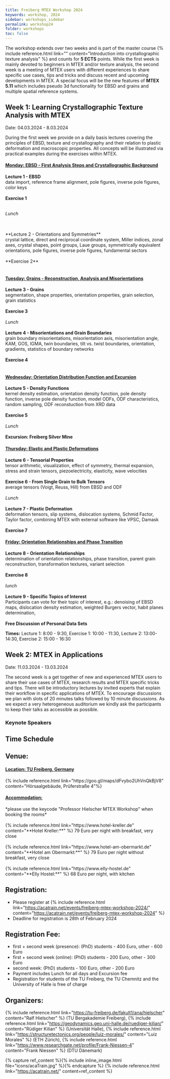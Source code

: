 ```yaml
---
title: Freiberg MTEX Workshop 2024
keywords: workshop, 2024
sidebar: workshops_sidebar
permalink: workshop24
folder: workshops
toc: false
---
```


The workshop extends over two weeks and is part of the master course {% include reference.html link="" content="Introduction into crystallographic texture analysis" %} and counts for **5 ECTS** points. While the first week is mainly devoted to beginners in MTEX and/or texture analysis, the second week is a meeting of MTEX users with different experiences to share specific use cases, tips and tricks and discuss recent and upcoming developments in MTEX. A special focus will be the new features of **MTEX 5.11** which includes pseudo 3d functionality for EBSD and grains and multiple spatial reference systems.

<!--{% capture par_default %}
	Every registered participant should now have received an email with a password in order to see the course materials. If you have not yet received this email please contact one of the organizers.
{% endcapture %}
{% capture par_access %}
	You are logged in.
	{% include reference.html link="https://eu01web.zoom.us/j/65513934015?pwd=YjZSR2h2Qk5IajhMbzZGNVR6aGowdz09" content="Enter Workshop zoom session" %}
{% endcapture %}
{% include password_access_restriction.html content_default=par_default content_access=par_access %}
-->

## Week 1: Learning Crystallographic Texture Analysis with MTEX

Date: 04.03.2024 - 8.03.2024

During the first week we provide on a daily basis lectures covering the
principles of EBSD, texture and crystallography and their relation to plastic
deformation and macroscopic properties. All concepts will be illustrated via
practical examples during the exercises within MTEX.

<div class="panel-group" id="accordion">
	<div class="panel panel-default">
		<div class="panel-heading">
			<h4 class="panel-title">
				<a class="noCrossRef accordion-toggle" data-toggle="collapse"
	data-parent="#accordion" href="#collapseMonday"><b>Monday:</b> EBSD -
	First Analysis Steps and Crystallographic Background</a>
			</h4>
		</div>
		<div id="collapseMonday" class="panel-collapse collapse noCrossRef">
			<div class="panel-body">
				<div markdown="span">
<!--Monday-->
<!--**Lecture 0 - General Concepts:**-->

**Lecture 1 - EBSD**
<br>
data import, reference frame alignment, pole figures, inverse pole figures, color keys
<br>
<br>
**Exercise 1**
<br>
<br>

*Lunch*

<br>
<br>
**Lecture 2 - Orientations and Symmetries**
<br>
crystal lattice, direct and reciprocal coordinate system, Miller indices,
zonal axes, crystal shapes, point groups, Laue groups, symmetrically equivalent orientations, 
pole figures, inverse pole figures, fundamental sectors
<br>
<br>
**Exercise 2**
<br>
<br>
				</div>
			</div>
		</div>
	</div>
	<!------------------------------------- TUESDAY ------------------------------------------------------------->
	<div class="panel panel-default">
		<div class="panel-heading">
			<h4 class="panel-title">
				<a class="noCrossRef accordion-toggle" data-toggle="collapse"
				data-parent="#accordion"
				href="#collapseTuesday"><b>Tuesday:</b> Grains - Reconstruction, Analysis and Misorientations</a>
			</h4>
		</div>
		<div id="collapseTuesday" class="panel-collapse collapse noCrossRef">
			<div class="panel-body">
				<div markdown="span">

**Lecture 3 - Grains**
<br>
segmentation, shape properties, orientation properties, grain selection, grain statistics
<br>
<br>
**Exercise 3**
<br>
<br>
*Lunch*
<br>
<br>
**Lecture 4 - Misorientations and Grain Boundaries**
<br>
grain boundary misorientations, misorientation axis, misorientation angle,
KAM, GOS, IGMA, twin boundaries, tilt vs. twist
boundaries, orientation, gradients,  statistics of boundary networks
<br>
<br>
**Exercise 4**
<br>
<br>
				</div>
			</div>
		</div>
	</div>
	<!-- /.panel -->
	<!------------------------------------------------ Wednesday -------------------------------------------------->
	<div class="panel panel-default">
		<div class="panel-heading">
			<h4 class="panel-title">
				<a class="noCrossRef accordion-toggle" data-toggle="collapse"
				data-parent="#accordion"
				href="#collapseWednesday"><b>Wednesday:</b> Orientation
				Distribution Function and Excursion</a>
			</h4>
		</div>
		<div id="collapseWednesday" class="panel-collapse collapse noCrossRef">
			<div class="panel-body">
				<div markdown="span">
**Lecture 5 - Density Functions**
<br>
kernel density estimation, orientation density function, pole density
function, inverse pole density function, model ODFs, ODF characteristics,
random sampling, ODF reconstuction from XRD data
<br>
<br>
**Exercise 5**
<br>
<br>
*Lunch*
<br>
<br>
**Excursion: Freiberg Silver Mine**
				</div>
			</div>
		</div>
	</div>
    <!------------------------------------- THURSDAY ------------------------------------------------------------->
	<div class="panel panel-default">
		<div class="panel-heading">
			<h4 class="panel-title">
				<a class="noCrossRef accordion-toggle" data-toggle="collapse"
				data-parent="#accordion"
				href="#collapseThursday"><b>Thursday:</b> Elastic and Plastic Deformations</a>
			</h4>
		</div>
		<div id="collapseThursday" class="panel-collapse collapse noCrossRef">
			<div class="panel-body">
				<div markdown="span">
**Lecture 6 - Tensorial Properties**
<br>
tensor arithmetic, visualization, effect of symmetry, thermal expansion, stress and strain
tensors, piezoelectricity, elasticity, wave velocities
<br>
<br>
**Exercise 6 - From Single Grain to Bulk Tensors**
<br>
average tensors (Voigt, Reuss, Hill) from EBSD and ODF
<br>
<br>
*Lunch*
<br>
<br>
**Lecture 7 - Plastic Deformation**
<br>
deformation tensors, slip systems, dislocation systems, Schmid Factor, Taylor factor, 
combining MTEX with external software like VPSC, Damask
<br>
<br>
**Exercise 7**
 			  </div>
			</div>
		</div>
	</div>
	<!------------------------------------------------- Friday -----------------...----------------->
	<div class="panel panel-default">
		<div class="panel-heading">
			<h4 class="panel-title">
				<a class="noCrossRef accordion-toggle" data-toggle="collapse" data-parent="#accordion" href="#collapseFriday"><b>Friday:</b> Orientation
				Relationships and Phase Transition</a>
			</h4>
		</div>
		<div id="collapseFriday" class="panel-collapse collapse noCrossRef">
			<div class="panel-body">
				<div markdown="span">
**Lecture 8 - Orientation Relationships**
<br>
determination of orientation relationships, phase transition, parent grain reconstruction, transformation
textures, variant selection
<br>
<br>
**Exercise 8**
<br>
<br>
*lunch*
<br>
<br>
**Lecture 9 - Specific Topics of Interest**
<br>
Participants can vote for their topic of interest, e.g.: denoising of EBSD
maps, dislocation density estimation, weighted Burgers vector, habit planes determination, 
<br>
<br>
**Free Discussion of Personal Data Sets**
				</div>
			</div>
		</div>
	</div>
	<!-- /.panel -->
</div>
<!-- /.panel-group -->

**Times:** Lecture 1: 8:00 - 9:30, Exercise 1: 10:00 - 11:30, Lecture 2: 13:00-14:30, Exercise 2: 15:00 - 16:30

## Week 2: MTEX in Applications

Date: 11.03.2024 - 13.03.2024

The second week is a get together of new and experienced MTEX users to share
their use cases of MTEX, research results and MTEX specific tricks and
tips. There will be introductory lectures by invited experts that explain
their workflow in specific applications of MTEX. To encourage discussions we
plan with slots of 20 minutes talks followed by 10 minute discussions. As we
expect a very heterogeneous auditorium we kindly ask the participants to keep
their talks as accessible as possible.

### Keynote Speakers


## Time Schedule
<!---
{% capture table_monday %}
<table>
	<thead>
		<tr>
			<th style="text-align: left">Time</th>
			<th style="text-align: left">Speaker</th>
			<th style="text-align: left">Title</th>
		</tr>
	</thead>
	<tbody>
		<tr>
			<td style="text-align: right">9:00&minus;10:00</td>
			<td style="text-align: left">K.&nbsp;Frydrych</td>
			<td style="text-align: left">Plasticity Simulation with MTEX 
			{% include reference.html link="https://tuc.cloud/index.php/s/skAbC4yZZPFFsAZ"
			content="slides" class="course_material" %}
			<span class="course_material">, </span>
			{% include reference.html link="https://youtu.be/u37NqVtahWE" content="video" class="course_material" %}
			</td>
		</tr>
		<tr>
			<td style="text-align: left"><i>Coffee</i></td>
			<td style="text-align: left"></td>
			<td style="text-align: left"></td>
		</tr>
		<tr>
			<td style="text-align: right">10:15&minus;10:45</td>
			<td style="text-align: left">T.&nbsp;Vermeij</td>
			<td style="text-align: left">Automated identification of slip system activity fields from digital image correlation data {% include reference.html
			link="https://tuc.cloud/index.php/s/pbNzeKMWm4Jjnnz" content="slides" class="course_material" %} 
            <span class="course_material">, </span>
			{% include reference.html link="https://youtu.be/xjNWsHeHnlA" content="video" class="course_material" %}
			</td>
		</tr>
		<tr>
			<td style="text-align: right">10:45&minus;11:15</td>
			<td style="text-align: left">F.&nbsp;Niessen</td>
			<td style="text-align: left">Habit plane determination from reconstructed parent phase orientation maps {% include reference.html link="https://tuc.cloud/index.php/s/tPHG5b3BBFjbgFT" content="slides" class="course_material" %}
		     	<span class="course_material">, </span>
			    {% include reference.html link="https://youtu.be/mg6AIeM-PxU" content="video" class="course_material" %}
			</td>
		</tr>
		<tr>
			<td style="text-align: right">11:15&minus;11:30</td>
			<td style="text-align: left">L.&nbsp;Richter</td>
			<td style="text-align: left">Characterization of habit planes in multiphase materials {% include reference.html link="https://tuc.cloud/index.php/s/CjwokC7xZYMxK9f" content="slides" class="course_material" %}
				<span class="course_material">, </span>
     			{% include reference.html link="https://youtu.be/deZQ-SmMYP4" content="video" class="course_material" %}
			</td>
		</tr>
		<tr>
			<td style="text-align: right">11:30&minus;12:00</td>
			<td style="text-align: left">T.&nbsp;Kohne</td>
			<td style="text-align: left">Local tetragonality determination of martensite in high carbon steels
			<span class="course_material">, </span>
			{% include reference.html link="https://youtu.be/tQ6CqUrnu-w" content="video" class="course_material" %}
			</td>
		</tr>
		<tr>
			<td style="text-align: left"><i>Lunch</i></td>
			<td style="text-align: left"></td>
			<td style="text-align: left"></td>
		</tr>
		<tr>
			<td style="text-align: right">13:30&minus;14:30</td>
			<td style="text-align: left">A.&nbsp;Plowman</td>
			<td style="text-align: left">Using MTEX with MatFlow for crystal plasticity and phase field modeling {% include reference.html link="https://tuc.cloud/index.php/s/xyGYs7yR5EEX3m8" content="slides" class="course_material" %}
				<span class="course_material">, </span>
     			{% include reference.html link="https://youtu.be/YWMj2W0Say8" content="video" class="course_material" %}
			</td>
		</tr>
		<tr>
			<td style="text-align: right">14:30&minus;15:00</td>
			<td style="text-align: left">E.&nbsp;Wünsche</td>
			<td style="text-align: left">Orientation Dependent Functions
			<span class="course_material">, </span>
			{% include reference.html link="https://youtu.be/h91KdrOaRPY" content="video" class="course_material" %}
			</td>
		</tr>
		<tr>
			<td style="text-align: left"><i>Coffee</i></td>
			<td style="text-align: left"></td>
			<td style="text-align: left"></td>
		</tr>
		<tr>
			<td style="text-align: right">15:15&minus;15:45</td>
			<td style="text-align: left">G.&nbsp;Zeng</td>
			<td style="text-align: left">Explore the Solidification Orientation Relationships Using EBSD and MTEX
			{% include reference.html link="https://tuc.cloud/index.php/s/oD8WkTYbBfaPkFi" content="slides" class="course_material" %}
			<span class="course_material">, </span>
			{% include reference.html link="https://youtu.be/uGv3YkHUUBc" content="video" class="course_material" %}
			</td>
		</tr>						
		<tr>
			<td style="text-align: right">15:45&minus;16:15</td>
			<td style="text-align: left">B.&nbsp;Begley</td>
			<td style="text-align: left">An MTEX-based API for VPSC
			{% include reference.html link="https://tuc.cloud/index.php/s/kapLXFdDmTABGyF" content="slides" class="course_material" %}			
			<span class="course_material">, </span>
			{% include reference.html link="https://youtu.be/tujnbckvr-o" content="video" class="course_material" %}
			</td>
		</tr>
		<tr>
			<td style="text-align: right">16:15&minus;16:30</td>
			<td style="text-align: left">C.&nbsp;Chiu</td>
			<td style="text-align: left">Crystal plasticity simulations and MTEX {% include reference.html link="https://tuc.cloud/index.php/s/qeTyr2bMLAabFSd" content="slides" class="course_material" %}
			<span class="course_material">, </span>
			{% include reference.html link="https://youtu.be/UDhbXqN4YmI" content="video" class="course_material" %}
			</td>
		</tr>
		<tr>
			<td style="text-align: right">16:30&minus;16:45</td>
			<td style="text-align: left">S.&nbsp;Prüger</td>
			<td style="text-align: left">Modeling of austenitic oligo-crystals using Abaqus and MTEX {% include reference.html link="https://tuc.cloud/index.php/s/Z4E5La8FnSxGZTf" content="slides" class="course_material" %}
			<span class="course_material">, </span>
			{% include reference.html link="https://youtu.be/kwZBNFRyEm4" content="video" class="course_material" %}
			</td>
		</tr>
	</tbody>
</table>
{% endcapture %}

{% capture table_tuesday %}
<table>
	<thead>
		<tr>
			<th style="text-align: left">Time</th>
			<th style="text-align: left">Speaker</th>
			<th style="text-align: left">Title</th>
		</tr>
	</thead>
	<tbody>
		<tr>
			<td style="text-align: right">9:00&minus;10:00</td>
			<td style="text-align: left">R.&nbsp;Kühn</td>
			<td style="text-align: left">Analyzing X-ray diffraction data of polyphase rocks using MTEX {% include reference.html link="https://tuc.cloud/index.php/s/K4HcyD5mfbtNjjB" content="slides" class="course_material" %}</td>
		</tr>
		<tr>
			<td style="text-align: left"><i>Coffee</i></td>
			<td style="text-align: left"></td>
			<td style="text-align: left"></td>
		</tr>
		<tr>
			<td style="text-align: right">10:15&minus;10:45</td>
			<td style="text-align: left">M.&nbsp;Bestmann</td>
			<td style="text-align: left">Seismic induced anisotropy and kinking in quartz</td>
		</tr>						
		<tr>
			<td style="text-align: right">11:15&minus;11:45</td>
			<td style="text-align: left">V.&nbsp;Ocelik</td>							
			<td style="text-align: left">Analysis of spherulitic and rotational crystal growth of Quartz thin films {% include reference.html link="https://tuc.cloud/index.php/s/fHyYYxAYHHesyk9" content="slides" class="course_material" %}
			<span class="course_material">, </span>
            {% include reference.html link="https://youtu.be/GT8RGRh9olE" content="video" class="course_material" %}
		</td>							
		</tr>
		<tr>
			<td style="text-align: left"><i>Lunch</i></td>
			<td style="text-align: left"></td>
			<td style="text-align: left"></td>
		</tr>
		<tr>
			<td style="text-align: right">13:30&minus;14:30</td>
			<td style="text-align: left">Lopez&minus;Sanchez</td>
			<td style="text-align: left">Seismic modelling using EBSD data:
			why, how, limitations and good practices
			{% include reference.html link="https://tuc.cloud/index.php/s/ppKMydxobEPeMKo" content="slides" class="course_material" %}
			<span class="course_material">, </span>
            {% include reference.html link="https://youtu.be/40b3dkX3t4U" content="video" class="course_material" %}
			</td>
		</tr>
		<tr>
			<td style="text-align: right">14:30&minus;15:00</td>
			<td style="text-align: left">T.&nbsp;Qu</td>
			<td style="text-align: left">Collecting crystallographic information of etwin in calcite rocks with MTEX {% include reference.html link="https://tuc.cloud/index.php/s/8xq5TS3nE7iENLS" content="slides" class="course_material" %}
			<span class="course_material">, </span>
            {% include reference.html link="https://youtu.be/T9u6FFuycYU" content="video" class="course_material" %}
			</td>
		</tr>
		<tr>
			<td style="text-align: left"><i>Coffee</i></td>
			<td style="text-align: left"></td>
			<td style="text-align: left"></td>
		</tr>
		<tr>
			<td style="text-align: right">15:15&minus;15:30</td>
			<td style="text-align: left">S. Gupta</td>
			<td style="text-align: left">Characterization of Precambrian felsic magmatism of Kumaun Lesser Himalaya: constraints from zircon morphological and U-Pb-Lu-Hf isotopic studies
			<span class="course_material">, </span>
            {% include reference.html link="https://youtu.be/OwkoHa9nK8E" content="video" class="course_material" %}
			</td>
		</tr>
		<tr>
			<td style="text-align: right">15:45&minus;16:00</td>
			<td style="text-align: left">A.&nbsp;Dittes</td>
			<td style="text-align: left">Quantitative model to predict the microstructure-related corrosion rate of cold-rolled SS316L: How to profit from EBSD {% include reference.html link="https://tuc.cloud/index.php/s/tGm8wPZCfgArMZN" content="slides" class="course_material" %}
			<span class="course_material">, </span>
            {% include reference.html link="https://youtu.be/DI0k0q77mDI" content="video" class="course_material" %}
			</td>
		</tr>
		<tr>
			<td style="text-align: right">16:15&minus;16:30</td>
			<td style="text-align: left">J.&nbsp;Kozlík</td>
			<td style="text-align: left">Dictionary indexing of stress induced martensite in Ti-Nb-Zr-O alloy {% include reference.html link="https://tuc.cloud/index.php/s/cPLgwJYmwF85erj" content="slides" class="course_material" %}
			<span class="course_material">, </span>
            {% include reference.html link="https://youtu.be/rtHoOsQw5wI" content="video" class="course_material" %}
			</td>
		</tr>
		<tr>
			<td style="text-align: right">16:30&minus;16:45</td>
			<td style="text-align: left">E.&nbsp;Knipschildt</td>
			<td style="text-align: left">Particle stimulated nucleation in three dimensions {% include reference.html link="https://tuc.cloud/index.php/s/QkwmqDzicx7bQTr" content="slides" class="course_material" %}
			<span class="course_material">, </span>
            {% include reference.html link="https://youtu.be/SzlYqNc3dBQ" content="video" class="course_material" %}
			</td>
		</tr>
	</tbody>
</table>
{% endcapture %}

{% capture table_wednesday %}
<table>
	<thead>
		<tr>
			<th style="text-align: left">Time</th>
			<th style="text-align: left">Speaker</th>
			<th style="text-align: left">Title</th>
		</tr>
	</thead>
	<tbody>
		<tr>
			<td style="text-align: right">9:00&minus;10:00</td>
			<td style="text-align: left">V.&nbsp;Tong</td>
			<td style="text-align: left">Characterising microstructural shapes using EBSD and correlative SEM imaging techniques {% include reference.html link="https://tuc.cloud/index.php/s/9qTkPxyrG8NSoSG" content="slides" class="course_material" %}
			<span class="course_material">, </span>
            {% include reference.html link="https://youtu.be/BTGB0aHk5uc" content="video" class="course_material" %}
			</td>
		</tr>
		<tr>
			<td style="text-align: left"><i>Coffee</i></td>
			<td style="text-align: left"></td>
			<td style="text-align: left"></td>
		</tr>
		<tr>
			<td style="text-align: right">10:15&minus;10:45</td>
			<td style="text-align: left">B.&nbsp;Schulz</td>
			<td style="text-align: left">Advancing analytical electron microscopy methodologies to characterise microstructural features in superalloys {% include reference.html link="https://tuc.cloud/index.php/s/GrMQrkCWAbZFeEE" content="slides" class="course_material" %}
			<span class="course_material">, </span>
            {% include reference.html link="https://youtu.be/8mAeCcO01C8" content="video" class="course_material" %}
			</td>
		</tr>
		<tr>
			<td style="text-align: right">10:45&minus;11:15</td>
			<td style="text-align: left">N.&nbsp;S.&nbsp;Tapaswi</td>
			<td style="text-align: left">3D-XRD and MTEX {% include reference.html link="" content="slides" class="course_material" %}
			<span class="course_material">, </span>
            {% include reference.html link="https://youtu.be/YZec2zlvXZw" content="video" class="course_material" %}
			</td>
		</tr>
		<tr>
			<td style="text-align: right">11:15&minus;11:45</td>
			<td style="text-align: left">C.&nbsp;Sakr</td>
			<td style="text-align: left">Energy Dispersive Laue Diffraction (EDLD) on tooth enamel {% include reference.html link="https://tuc.cloud/index.php/s/CkNSXDF4tmc6fKr" content="slides" class="course_material" %}
			<span class="course_material">, </span>
            {% include reference.html link="https://youtu.be/tfSOeAJR_y4" content="video" class="course_material" %}
			</td>
		</tr>
		<tr>
			<td style="text-align: left"><i>Lunch</i></td>
			<td style="text-align: left"></td>
			<td style="text-align: left"></td>
		</tr>
		<tr>
			<td style="text-align: right">13:30&minus;14:30</td>
			<td style="text-align: left">M.&nbsp;Petersmann</td>
			<td style="text-align: left">Use cases of MTEX for semiconductor metalizations
			{% include reference.html link="https://tuc.cloud/index.php/s/oNseZEq9kK3fQZp" content="slides" class="course_material" %}
			<span class="course_material">, </span>
            {% include reference.html link="https://youtu.be/Z6GtC2upv-U" content="video" class="course_material" %}
			</td>
		</tr>
		<tr>
			<td style="text-align: left"><i>Coffee</i></td>
			<td style="text-align: left"></td>
			<td style="text-align: left"></td>
		</tr>
		<tr>
			<td style="text-align: right">14:45&minus;15:15</td>
			<td style="text-align: left">M.&nbsp;Kühlbach</td>
			<td style="text-align: left">Fairmat
			{% include reference.html link="https://tuc.cloud/index.php/s/SZ4Dbcr8dQiEWYk" content="slides" class="course_material" %}
			<span class="course_material">, </span>
            {% include reference.html link="https://youtu.be/U2d82amrbFk" content="video"
			class="course_material" %}			
			</td>
		</tr>
		<tr>
			<td style="text-align: right">15:15&minus;16:15</td>
			<td style="text-align: left">Round&nbsp;Table Discussion</td>
			<td style="text-align: left"></td>
		</tr>
		<tr>
			<td style="text-align: right">16:00&minus;17:00</td>
			<td style="text-align: left">Consultation</td>
			<td style="text-align: left"></td>
		</tr>
	</tbody>
</table>
{% endcapture %}

<div class="panel-group" id="accordion">
	<div class="panel panel-default">
		<div class="panel-heading">
			<h4 class="panel-title">
				<a class="noCrossRef accordion-toggle" data-toggle="collapse" data-parent="#accordion" href="#collapseMo"><b>Monday:</b> Crystal Plasticity and more </a>
			</h4>
		</div>
		<div id="collapseMo" class="panel-collapse collapse noCrossRef">
			<div class="panel-body">
				{{ table_monday }}
			</div>
		</div>
	</div>
	<div class="panel panel-default">
		<div class="panel-heading">
			<h4 class="panel-title">
				<a class="noCrossRef accordion-toggle" data-toggle="collapse" data-parent="#accordion" href="#collapseTue"><b>Tuesday:</b> MTEX in Geology</a>
			</h4>
		</div>
		<div id="collapseTue" class="panel-collapse collapse noCrossRef">
			<div class="panel-body">
				{{ table_tuesday }}
			</div>
		</div>
	</div>
	<div class="panel panel-default">
		<div class="panel-heading">
			<h4 class="panel-title">
				<a class="noCrossRef accordion-toggle" data-toggle="collapse" data-parent="#accordion" href="#collapseWe"><b>Wednesday:</b> MTEX in Material Science</a>
			</h4>
		</div>
		<div id="collapseWe" class="panel-collapse collapse noCrossRef">
			<div class="panel-body">
				{{ table_wednesday }}
			</div>
		</div>
	</div>
</div>
-->

## Venue:

<div class="panel-group" id="accordion">
	<div class="panel panel-default">
		<div class="panel-heading">
			<h4 class="panel-title"> <a class="noCrossRef accordion-toggle" data-toggle="collapse" data-parent="#accordion" href="#collapseLocation">
				<b>Location:</b> TU Freiberg, Germany</a>
			</h4>
		</div>
		<div id="collapseLocation" class="panel-collapse collapse noCrossRef">
			<div class="panel-body">
				<div markdown="span">
					{% include reference.html link="https://goo.gl/maps/dFvybo2UhVnQkBjV8" content="Hörsaalgebäude, Prüferstraße 4"%}
				</div>
			</div>
		</div>	
	</div>	
	<div class="panel panel-default">
		<div class="panel-heading">
			<h4 class="panel-title"> <a class="noCrossRef accordion-toggle" data-toggle="collapse" data-parent="#accordion" href="#collapseAccomodation">
				<b>Accommodation:</b> </a>
			</h4>
		</div>
		<div id="collapseAccomodation" class="panel-collapse collapse noCrossRef">
			<div class="panel-body">
				<div markdown="span">
*please use the keycode "Professor Hielscher MTEX Workshop"	when booking the rooms*			
<br>
<br>
{% include reference.html link="https://www.hotel-kreller.de" content="**Hotel Kreller:**" %} 79 Euro per night with breakfast, very close
<br>
<br>
{% include reference.html link="https://www.hotel-am-obermarkt.de" content="**Hotel am Obermarkt:**" %} 79 Euro per night without breakfast, very close
<br>
<br>				
{% include reference.html link="https://www.elly-hostel.de" content="**Elly Hostel:**" %} 68 Euro per night, with kitchen
				</div>
			</div>
		</div>
	</div>
</div>

## Registration:

- Please register at {% include reference.html link="https://acatrain.net/events/freiberg-mtex-workshop-2024/" content="https://acatrain.net/events/freiberg-mtex-workshop-2024" %}
 - Deadline for registration is 28th of February 2024

## Registration Fee:
- first + second week (presence):  (PhD) students - 400 Euro, other - 600 Euro
- first + second week (online):  (PhD) students - 200 Euro, other - 300 Euro
- second week: (PhD) students - 100 Euro, other - 200 Euro
- Payment includes Lunch for all days and Excursion fee
- Registration for students of the TU Freiberg, the TU Chemnitz and the University of Halle is free of charge

## Organizers:

{% include reference.html link="https://tu-freiberg.de/fakult1/ana/hielscher" content="Ralf Hielscher" %} (TU Bergakademie Freiberg),
{% include reference.html link="https://geodynamics.geo.uni-halle.de/ruediger-kilian/" content="Rüdiger Kilian" %} (Universität Halle),
{% include reference.html link="https://structuretectonics.org/people/luiz-morales/" content="Luiz Morales" %} (ETH Zürich),
{% include reference.html link="https://www.researchgate.net/profile/Frank-Niessen-4" content="Frank Niessen" %} (DTU Dänemark)

{% capture ref_content %}{% include inline_image.html file="icons/acaTrain.jpg" %}{% endcapture %}
{% include reference.html link="https://acatrain.net/" content=ref_content %}
